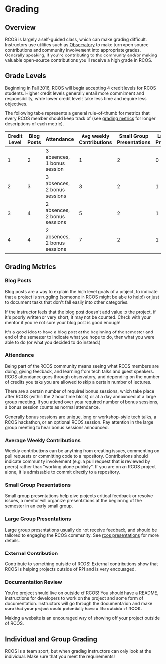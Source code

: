# Grading

## Overview

RCOS is largely a self-guided class, which can make grading difficult. Instructors
use utilities such as [Observatory](https://rcos.io/) to make turn open source
contributions and community involvement into appropriate grades. Generally
speaking, if you're contributing to the community and/or making valuable
open-source contributions you'll receive a high grade in RCOS.

## Grade Levels

Beginning in Fall 2016, RCOS will begin accepting 4 credit levels for RCOS students.
Higher credit levels generally entail more commitment and responsibility, while
lower credit levels take less time and require less objectives.

The following table represents a general rule-of-thumb for metrics that every
RCOS member should keep track of (see [grading metrics](#grading-metrics) for
longer descriptions of each metric).

| Credit Level | Blog Posts | Attendance                     | Avg weekly Contributions | Small Group Presentations | Large Group Presentations | External Contribution | Documentation Review |
|--------------|------------|--------------------------------|--------------------------|---------------------------|---------------------------|-----------------------|----------------------|
| 1            | 2          | 3 absences, 1 bonus session    | 1                        | 2                         | 0                         | X                     | X                    |
| 2            | 3          | 3 absences, 2 bonus sessions   | 3                        | 2                         | 1                         | X                     | X                    |
| 3            | 4          | 2 absences, 2 bonus sessions   | 5                        | 2                         | 1                         | X                     | Yes                  |
| 4            | 4          | 2 absences, 2 bonus sessions   | 7                        | 2                         | 1                         | Yes                   | Yes                  |

## Grading Metrics

### Blog Posts

Blog posts are a way to explain the high level goals of a project, to indicate
that a project is struggling (someone in RCOS might be able to help!) or just
to document tasks that don't fall easily into other categories.

If the instructor feels that the blog post doesn't add value to the project, if
it's poorly written or very short, it may not be counted. Check with your mentor
if you're not sure your blog post is good enough!

It's a good idea to have a blog post at the beginning of the semester and end of
the semester to indicate what you hope to do, then what you were able to do (or
what you decided to do instead.)

### Attendance

Being part of the RCOS community means seeing what RCOS members are doing, giving
feedback, and learning from tech talks and guest speakers. RCOS attendance goes
through observatory, and depending on the number of credits you take you are
allowed to skip a certain number of lectures.

There are a certain number of required bonus sessions, which take place after
RCOS (within the 2 hour time block) or at a day announced at a large group
meeting. If you attend over your required number of bonus sessions, a bonus
session counts as normal attendance.

Generally bonus sessions are unique, long or workshop-style tech talks, a
RCOS hackathon, or an optional RCOS session. Pay attention in the large group
meeting to hear bonus sessions announced.

### Average Weekly Contributions

Weekly contributions can be anything from creating issues, commenting on pull
requests or committing code to a repository. Contributions should indicate
community involvement (e.g. a pull request that is reviewed by peers) rather than
"working alone publicly". If you are on an RCOS project alone, it is admissable
to commit directly to a repository.

### Small Group Presentations

Small group presentations help give projects critical feedback or resolve issues,
a mentor will organize presentations at the beginning of the semester in an early
small group.

### Large Group Presentations

Large group presentations usually do not receive feedback, and should be tailored
to engaging the RCOS community. See [rcos presentations](http://rcos.github.io/intro/presentations#/)
for more details.

### External Contribution

Contribute to something outside of RCOS! External contributions show that RCOS
is helping projects outside of RPI and is very encouraged.

### Documentation Review

You're project should live on outside of RCOS! You should have a README, instructions
for developers to work on the project and some form of documentation. Instructors
will go through the documentation and make sure that your project could potentially
have a life outside of RCOS.

Making a website is an encouraged way of showing off your project outside of RCOS.

## Individual and Group Grading

RCOS is a team sport, but when grading instructors can only look at the individual.
Make sure that you meet the requirements!
